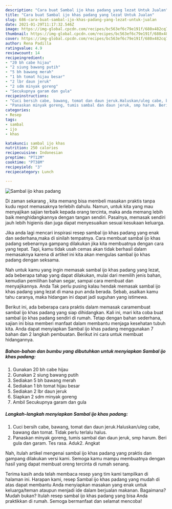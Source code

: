```yaml
---
description: "Cara buat Sambal ijo khas padang yang lezat Untuk Jualan"
title: "Cara buat Sambal ijo khas padang yang lezat Untuk Jualan"
slug: 686-cara-buat-sambal-ijo-khas-padang-yang-lezat-untuk-jualan
date: 2021-01-29T11:17:32.546Z
image: https://img-global.cpcdn.com/recipes/bc563ef6c79e191f/680x482cq70/sambal-ijo-khas-padang-foto-resep-utama.jpg
thumbnail: https://img-global.cpcdn.com/recipes/bc563ef6c79e191f/680x482cq70/sambal-ijo-khas-padang-foto-resep-utama.jpg
cover: https://img-global.cpcdn.com/recipes/bc563ef6c79e191f/680x482cq70/sambal-ijo-khas-padang-foto-resep-utama.jpg
author: Rena Padilla
ratingvalue: 4.9
reviewcount: 14
recipeingredient:
- "20 bh cabe hijau"
- "2 siung bawang putih"
- "5 bh bawang merah"
- "1 bh tomat hijau besar"
- "2 lbr daun jeruk"
- "2 sdm minyak goreng"
- "Secukupnya garam dan gula"
recipeinstructions:
- "Cuci bersih cabe, bawang, tomat dan daun jeruk.Haluskan/uleg cabe, bawang dan tomat. Tidak perlu terlalu halus."
- "Panaskan minyak goreng, tumis sambal dan daun jeruk, smp harum. Beri gula dan garam. Tes rasa. Aduk2. Angkat"
categories:
- Resep
tags:
- sambal
- ijo
- khas

katakunci: sambal ijo khas 
nutrition: 250 calories
recipecuisine: Indonesian
preptime: "PT12M"
cooktime: "PT38M"
recipeyield: "3"
recipecategory: Lunch

---
```



![Sambal ijo khas padang](https://img-global.cpcdn.com/recipes/bc563ef6c79e191f/680x482cq70/sambal-ijo-khas-padang-foto-resep-utama.jpg)

Di zaman  sekarang , kita memang bisa membeli masakan praktis tanpa kudu repot memasaknya terlebih dahulu. Namun, untuk kita yang mau menyajikan sajian terbaik kepada orang tercinta, maka anda memang lebih baik menghidangkannya dengan tangan sendiri. Pasalnya, memasak sendiri jauh lebih higienis dan juga dapat menyesuaikan sesuai kesukaan keluarga.

Jika anda lagi mencari inspirasi resep sambal ijo khas padang yang enak dan sederhana,maka di sinilah tempatnya. Cara membuat sambal ijo khas padang  sebenarnya gampang dilakukan jika kita membuatnya dengan cara yang tepat. Tapi, kamu tidak usah cemas akan tidak berhasil dalam memasaknya 
karena di artikel ini kita akan mengulas sambal ijo khas padang dengan seksama.  



Nah untuk kamu yang ingin memasak sambal ijo khas padang yang lezat, ada beberapa tahap yang dapat dilakukan, mulai dari memilih jenis bahan, kemudian pemilihan bahan segar, sampai cara membuat dan menyajikannya. Anda Tak perlu pusing kalau hendak memasak sambal ijo khas padang yang lezat di mana pun anda berada. Sebab, asalkan kamu  tahu caranya, maka hidangan ini dapat jadi suguhan yang istimewa.

Berikut ini, ada beberapa cara praktis  dalam memasak caramembuat sambal ijo khas padang yang siap dihidangkan. Kali ini, mari kita coba buat sambal ijo khas padang sendiri di rumah. Tetap dengan bahan sederhana, sajian ini bisa memberi manfaat dalam membantu menjaga kesehatan tubuh kita. Anda dapat menyiapkan Sambal ijo khas padang menggunakan 7 bahan dan 2 langkah pembuatan. Berikut ini cara untuk membuat hidangannya.

<!--inarticleads1-->

##### Bahan-bahan dan bumbu yang dibutuhkan untuk menyiapkan Sambal ijo khas padang:

1. Gunakan 20 bh cabe hijau
1. Gunakan 2 siung bawang putih
1. Sediakan 5 bh bawang merah
1. Sediakan 1 bh tomat hijau besar
1. Sediakan 2 lbr daun jeruk
1. Siapkan 2 sdm minyak goreng
1. Ambil Secukupnya garam dan gula




<!--inarticleads2-->

##### Langkah-langkah menyiapkan Sambal ijo khas padang:

1. Cuci bersih cabe, bawang, tomat dan daun jeruk.Haluskan/uleg cabe, bawang dan tomat. Tidak perlu terlalu halus.
1. Panaskan minyak goreng, tumis sambal dan daun jeruk, smp harum. Beri gula dan garam. Tes rasa. Aduk2. Angkat




Nah, itulah artikel mengenai  sambal ijo khas padang  yang praktis dan gampang dilakukan versi kami. Semoga kamu mampu membuatnya dengan hasil yang dapat membuat oreng tercinta di rumah senang. 

Terima kasih anda telah membaca resep yang tim kami tampilkan di halaman ini. Harapan kami, resep  Sambal ijo khas padang yang mudah di atas dapat membantu Anda menyiapkan masakan yang enak untuk keluarga/teman ataupun menjadi ide dalam berjualan makanan. Bagaimana? Mudah bukan? Itulah resep sambal ijo khas padang yang bisa Anda praktikkan di rumah. Semoga bermanfaat dan selamat mencoba!

